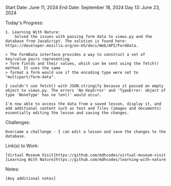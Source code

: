 Start Date: June 11, 2024
End Date: September 18, 2024
Day 13: June 23, 2024

Today's Progress:

    1. Learning With Nature:
        Solved the issues with passing form data to views.py and the database from JavaScript. The solution is found here: https://developer.mozilla.org/en-US/docs/Web/API/FormData.

    > The FormData interface provides a way to construct a set of key/value pairs representing  
    > form fields and their values, which can be sent using the fetch() method. It uses the same  
    > format a form would use if the encoding type were set to "multipart/form-data".  
    
    I couldn't use fetch() with JSON.stringify because it passed an empty object to views.py. The errors 'No KeyError' and 'TypeError: object of type 'NoneType' has no len()' would occur.

    I'm now able to access the data from a saved lesson, display it, and add additional content such as text and files (images and documents) essentially editing the lesson and saving the changes. 

Challenges:

    Overcame a challenge - I can edit a lesson and save the changes to the database.

Link(s) to Work:

    [Virtual Museum Visit]https://github.com/mdhcodes/virtual-museum-visit
    [Learning With Nature]https://github.com/mdhcodes/learning-with-nature

Notes:

    [Any additional notes]